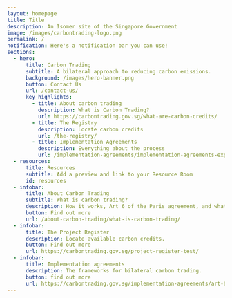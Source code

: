 ```yaml
---
layout: homepage
title: Title
description: An Isomer site of the Singapore Government
image: /images/carbontrading-logo.png
permalink: /
notification: Here's a notification bar you can use!
sections:
  - hero:
      title: Carbon Trading
      subtitle: A bilateral approach to reducing carbon emissions.
      background: /images/hero-banner.png
      button: Contact Us
      url: /contact-us/
      key_highlights:
        - title: About carbon trading
          description: What is Carbon Trading?
          url: https://carbontrading.gov.sg/what-are-carbon-credits/
        - title: The Registry
          description: Locate carbon credits
          url: /the-registry/
        - title: Implementation Agreements
          description: Everything about the process
          url: /implementation-agreements/implementation-agreements-explained/
  - resources:
      title: Resources
      subtitle: Add a preview and link to your Resource Room
      id: resources
  - infobar:
      title: About Carbon Trading
      subtitle: What is carbon trading?
      description: How it works, Art 6 of the Paris agreement, and what it accomplishes.
      button: Find out more
      url: /about-carbon-trading/what-is-carbon-trading/
  - infobar:
      title: The Project Register
      description: Locate available carbon credits.
      button: Find out more
      url: https://carbontrading.gov.sg/project-register-test/
  - infobar:
      title: Implementation agreements
      description: The frameworks for bilateral carbon trading.
      button: find out more
      url: https://carbontrading.gov.sg/implementation-agreements/art-6/
---
```

